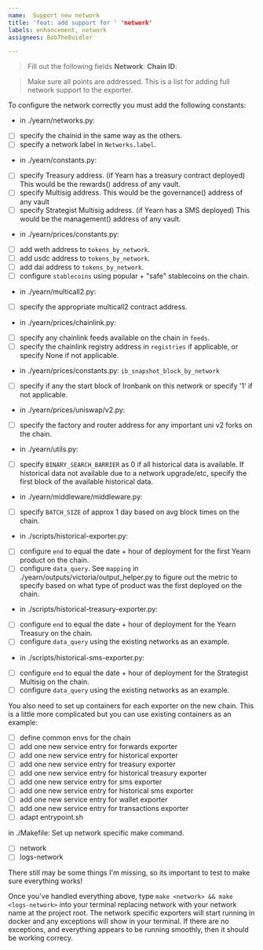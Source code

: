 ```yaml
---
name:  Support new network
title: 'feat: add support for ' 'network'
labels: enhancement, network
assignees: BobTheBuidler

---
```

>Fill out the following fields
**Network**:
**Chain ID**:

>Make sure all points are addressed. This is a list for adding full network support to the exporter.

To configure the network correctly you must add the following constants:

- in ./yearn/networks.py:
- [ ] specify the chainid in the same way as the others.
- [ ] specify a network label in `Networks.label`.

- in ./yearn/constants.py:
- [ ] specify Treasury address. (if Yearn has a treasury contract deployed) This would be the rewards() address of any vault.
- [ ] specify Multisig address. This would be the governance() address of any vault
- [ ] specify Strategist Multisig address. (if Yearn has a SMS deployed) This would be the management() address of any vault.

- in ./yearn/prices/constants.py:
- [ ] add weth address to `tokens_by_network`.
- [ ] add usdc address to `tokens_by_network`.
- [ ] add dai address to `tokens_by_network`.
- [ ] configure `stablecoins` using popular + "safe" stablecoins on the chain.

- in ./yearn/multicall2.py:
- [ ] specify the appropriate multicall2 contract address.

- in ./yearn/prices/chainlink.py:
- [ ] specify any chainlink feeds available on the chain in `feeds`.
- [ ] specify the chainlink registry address in `registries` if applicable, or specify None if not applicable.

- in ./yearn/prices/constants.py: `ib_snapshot_block_by_network`
- [ ] specify if any the start block of Ironbank on this network or specify '1' if not applicable.

- in ./yearn/prices/uniswap/v2.py:
- [ ] specify the factory and router address for any important uni v2 forks on the chain.

- in ./yearn/utils.py:
- [ ] specify `BINARY_SEARCH_BARRIER` as 0 if all historical data is available. If historical data not available due to a network upgrade/etc, specify the first block of the available historical data.

- in ./yearn/middleware/middleware.py:
- [ ] specify `BATCH_SIZE` of approx 1 day based on avg block times on the chain.

- in ./scripts/historical-exporter.py:
- [ ] configure `end` to equal the date + hour of deployment for the first Yearn product on the chain.
- [ ] configure `data_query`. See `mapping` in ./yearn/outputs/victoria/output_helper.py to figure out the metric to specify based on what type of product was the first deployed on the chain.

- in ./scripts/historical-treasury-exporter.py:
- [ ] configure `end` to equal the date + hour of deployment for the Yearn Treasury on the chain.
- [ ] configure `data_query` using the existing networks as an example.

- in ./scripts/historical-sms-exporter.py:
- [ ] configure `end` to equal the date + hour of deployment for the Strategist Multisig on the chain.
- [ ] configure `data_query` using the existing networks as an example.

You also need to set up containers for each exporter on the new chain. This is a little more complicated but you can use existing containers as an example:
- [ ] define common envs for the chain
- [ ] add one new service entry for forwards exporter
- [ ] add one new service entry for historical exporter
- [ ] add one new service entry for treasury exporter
- [ ] add one new service entry for historical treasury exporter
- [ ] add one new service entry for sms exporter
- [ ] add one new service entry for historical sms exporter
- [ ] add one new service entry for wallet exporter
- [ ] add one new service entry for transactions exporter
- [ ] adapt entrypoint.sh

in ./Makefile: Set up network specific make command.
- [ ] network
- [ ] logs-network

There still may be some things I'm missing, so its important to test to make sure everything works!

Once you've handled everything above, type `make <network> && make <logs-network>` into your terminal replacing network with your network name at the project root. The network specific exporters will start running in docker and any exceptions will show in your terminal. If there are no exceptions, and everything appears to be running smoothly, then it should be working correcy. 
